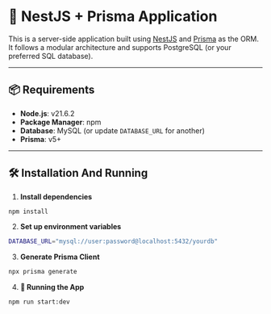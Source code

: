 # 🚀 NestJS + Prisma Application

This is a server-side application built using [NestJS](https://nestjs.com/) and [Prisma](https://www.prisma.io/) as the ORM. It follows a modular architecture and supports PostgreSQL (or your preferred SQL database).

---

## 📦 Requirements

- **Node.js**: v21.6.2
- **Package Manager**: npm
- **Database**: MySQL (or update `DATABASE_URL` for another)
- **Prisma**: v5+

---

## 🛠 Installation And Running

1. **Install dependencies**

```bash
npm install
```

2. **Set up environment variables**

```bash
DATABASE_URL="mysql://user:password@localhost:5432/yourdb"
```

3. **Generate Prisma Client**

```bash
npx prisma generate
```

4. **🚀 Running the App**

```bash
npm run start:dev
```